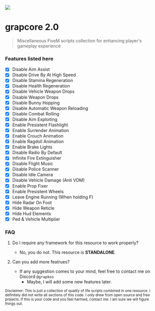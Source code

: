 ![](https://komarev.com/ghpvc/?username=grapkos&color=C4D9FF&abbreviated=true&label=REPOSTORY+VIEWS&style=for-the-badge)

# grapcore 2.0
> Miscellaneous FiveM scripts collection for enhancing player's gameplay experience

### Features listed here
- [x]  Disable Aim Assist
- [x]  Disable Drive By At High Speed
- [x]  Disable Stamina Regeneration
- [x]  Disable Health Regeneration
- [x]  Disable Vehicle Weapon Drops
- [x]  Disable Weapon Drops
- [x]  Disable Bunny Hopping
- [x]  Disable Automatic Weapon Reloading
- [x]  Disable Combat Rolling
- [x]  Disable Aim Exploiting
- [x]  Enable Presistent Flashlight
- [x]  Enable Surrender Animation
- [x]  Enable Crouch Animation
- [x]  Enable Ragdoll Animation
- [x]  Enable Brake Lights
- [x]  Disable Radio By Default
- [x]  Infinite Fire Extinguisher
- [x]  Disable Flight Music
- [x]  Disable Police Scanner
- [x]  Disable Idle Camera
- [x]  Disable Vehicle Damage (Anti VDM)
- [x]  Enable Prop Fixer
- [x]  Enable Presistent Wheels
- [x]  Leave Engine Running (When holding F)
- [x]  Hide Radar On Foot
- [x]  Hide Weapon Reticle
- [x]  Hide Hud Elements
- [x]  Ped & Vehicle Multiplier

### FAQ
1. Do I require any framework for this resource to work properly?
     - No, you do not. This resource is **STANDALONE**.

2. Can you add more featrues?
     - If any suggestion comes to your mind, feel free to contact me on Discord `@grapkos`
       - Maybe, I will add some new features later.

<sub>Disclaimer: This is just a collection of quality of life scripts combined in one resource. I definitely did not write all sections of this code. I only drew from open source and free projects. If this is your code and you feel harmed, contact me. I am sure we will figure things out.</sub>
